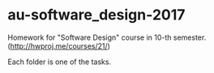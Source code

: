 # au-software_design-2017
Homework for "Software Design" course in 10-th semester. (http://hwproj.me/courses/21/)

Each folder is one of the tasks.
